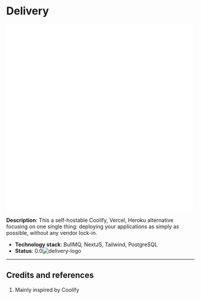 # Delivery

<svg xmlns="http://www.w3.org/2000/svg" xmlns:xlink="http://www.w3.org/1999/xlink" width="500" zoomAndPan="magnify" viewBox="0 0 375 374.999991" height="500" preserveAspectRatio="xMidYMid meet" version="1.0"><defs><g/></defs><rect x="-37.5" width="450" fill="#ffffff" y="-37.499999" height="449.999989" fill-opacity="1"/><rect x="-37.5" width="450" fill="transparent" y="-37.499999" height="449.999989" fill-opacity="1"/><g fill="#ffffff" fill-opacity="1"><g transform="translate(27.069321, 209.809514)"><g><path d="M 16.296875 -39.25 C 16.390625 -38.59375 16.4375 -37.9375 16.4375 -37.28125 C 16.4375 -36.625 16.4375 -35.941406 16.4375 -35.234375 C 16.4375 -32.304688 16.285156 -29.441406 15.984375 -26.640625 C 15.679688 -23.835938 15.53125 -21.046875 15.53125 -18.265625 C 15.53125 -16.703125 15.601562 -15.148438 15.75 -13.609375 C 15.90625 -12.066406 16.238281 -10.535156 16.75 -9.015625 C 16.945312 -8.359375 17.082031 -7.726562 17.15625 -7.125 C 17.238281 -6.519531 17.304688 -5.988281 17.359375 -5.53125 C 17.359375 -4.113281 17.039062 -3 16.40625 -2.1875 C 15.769531 -1.382812 14.945312 -0.984375 13.9375 -0.984375 C 12.375 -0.984375 11.085938 -1.625 10.078125 -2.90625 C 9.066406 -4.195312 8.296875 -5.890625 7.765625 -7.984375 C 7.234375 -10.085938 6.863281 -12.335938 6.65625 -14.734375 C 6.457031 -17.140625 6.347656 -19.476562 6.328125 -21.75 C 6.304688 -24.019531 6.332031 -25.988281 6.40625 -27.65625 C 6.476562 -29.320312 6.515625 -30.4375 6.515625 -31 C 6.515625 -33.269531 6.675781 -35.515625 7 -37.734375 C 7.332031 -39.960938 8.128906 -42.113281 9.390625 -44.1875 C 9.648438 -44.6875 9.78125 -45.085938 9.78125 -45.390625 C 9.78125 -46.148438 9.472656 -46.867188 8.859375 -47.546875 C 8.253906 -48.234375 7.632812 -48.941406 7 -49.671875 C 6.375 -50.410156 6.0625 -51.179688 6.0625 -51.984375 C 6.0625 -52.691406 6.503906 -53.375 7.390625 -54.03125 C 8.273438 -54.6875 9.171875 -55.015625 10.078125 -55.015625 C 10.984375 -55.015625 12.054688 -54.632812 13.296875 -53.875 C 14.535156 -53.125 15.609375 -52.34375 16.515625 -51.53125 C 19.398438 -48.957031 22.367188 -46.34375 25.421875 -43.6875 C 28.484375 -41.03125 31.328125 -38.25 33.953125 -35.34375 C 36.578125 -32.445312 38.695312 -29.316406 40.3125 -25.953125 C 41.925781 -22.597656 42.734375 -18.945312 42.734375 -15 C 42.734375 -12.320312 42.289062 -10.125 41.40625 -8.40625 C 40.53125 -6.6875 39.320312 -5.296875 37.78125 -4.234375 C 36.238281 -3.179688 34.46875 -2.328125 32.46875 -1.671875 C 30.476562 -1.015625 28.394531 -0.40625 26.21875 0.15625 C 26.019531 0.207031 25.832031 0.242188 25.65625 0.265625 C 25.476562 0.285156 25.3125 0.296875 25.15625 0.296875 C 24.351562 0.296875 23.597656 0.0195312 22.890625 -0.53125 C 22.179688 -1.082031 21.609375 -1.765625 21.171875 -2.578125 C 20.742188 -3.390625 20.53125 -4.144531 20.53125 -4.84375 C 20.53125 -5.90625 21.023438 -6.816406 22.015625 -7.578125 C 23.003906 -8.335938 24.164062 -9.054688 25.5 -9.734375 C 26.84375 -10.421875 27.992188 -11.164062 28.953125 -11.96875 C 31.722656 -14.25 33.109375 -16.75 33.109375 -19.46875 C 33.109375 -21.75 32.566406 -23.882812 31.484375 -25.875 C 30.398438 -27.875 29.007812 -29.71875 27.3125 -31.40625 C 25.625 -33.101562 23.804688 -34.609375 21.859375 -35.921875 C 19.921875 -37.234375 18.066406 -38.34375 16.296875 -39.25 Z M 16.296875 -39.25 "/></g></g></g><g fill="#ffffff" fill-opacity="1"><g transform="translate(75.875788, 209.809514)"><g><path d="M 7.5 -35.234375 C 7.394531 -36.804688 7.304688 -38.382812 7.234375 -39.96875 C 7.160156 -41.5625 7.070312 -43.144531 6.96875 -44.71875 C 5.101562 -44.96875 3.726562 -45.609375 2.84375 -46.640625 C 1.957031 -47.679688 1.515625 -48.804688 1.515625 -50.015625 C 1.515625 -51.222656 2.003906 -52.394531 2.984375 -53.53125 C 3.972656 -54.675781 5.453125 -55.25 7.421875 -55.25 L 9.78125 -55.25 C 10.582031 -55.644531 11.363281 -55.84375 12.125 -55.84375 C 12.9375 -55.84375 13.695312 -55.644531 14.40625 -55.25 L 31.671875 -55.25 C 33.296875 -54.789062 34.484375 -54.066406 35.234375 -53.078125 C 35.992188 -52.097656 36.375 -51.078125 36.375 -50.015625 C 36.375 -48.898438 35.941406 -47.835938 35.078125 -46.828125 C 34.222656 -45.816406 32.960938 -45.113281 31.296875 -44.71875 L 19.25 -44.71875 C 18.488281 -44.457031 18.03125 -44.175781 17.875 -43.875 C 17.726562 -43.570312 17.65625 -43.296875 17.65625 -43.046875 C 17.65625 -41.328125 17.742188 -39.679688 17.921875 -38.109375 C 18.097656 -36.546875 18.238281 -34.957031 18.34375 -33.34375 C 18.34375 -32.632812 18.390625 -32.113281 18.484375 -31.78125 C 18.585938 -31.457031 18.894531 -31.296875 19.40625 -31.296875 C 19.550781 -31.296875 19.722656 -31.304688 19.921875 -31.328125 C 20.128906 -31.359375 20.332031 -31.398438 20.53125 -31.453125 C 22.40625 -31.804688 24.046875 -32.132812 25.453125 -32.4375 C 26.867188 -32.738281 28.585938 -32.914062 30.609375 -32.96875 C 32.234375 -32.507812 33.421875 -31.785156 34.171875 -30.796875 C 34.929688 -29.816406 35.3125 -28.796875 35.3125 -27.734375 C 35.3125 -26.617188 34.878906 -25.554688 34.015625 -24.546875 C 33.160156 -23.535156 31.898438 -22.832031 30.234375 -22.4375 C 28.421875 -22.382812 26.878906 -22.359375 25.609375 -22.359375 C 24.347656 -22.359375 22.960938 -22.304688 21.453125 -22.203125 C 20.691406 -22.203125 20.132812 -22.0625 19.78125 -21.78125 C 19.425781 -21.507812 19.25 -20.914062 19.25 -20 C 19.25 -18.738281 19.3125 -17.460938 19.4375 -16.171875 C 19.5625 -14.890625 19.625 -13.515625 19.625 -12.046875 C 19.625 -11.191406 19.898438 -10.632812 20.453125 -10.375 C 21.015625 -10.125 21.648438 -10 22.359375 -10 C 24.628906 -10 26.890625 -10.25 29.140625 -10.75 C 31.390625 -11.257812 33.632812 -11.765625 35.875 -12.265625 C 38.125 -12.773438 40.390625 -13.03125 42.671875 -13.03125 C 44.585938 -13.03125 46.0625 -12.5 47.09375 -11.4375 C 48.132812 -10.382812 48.65625 -9.222656 48.65625 -7.953125 C 48.65625 -6.847656 48.238281 -5.773438 47.40625 -4.734375 C 46.570312 -3.703125 45.296875 -2.984375 43.578125 -2.578125 C 41.046875 -2.421875 38.582031 -2.078125 36.1875 -1.546875 C 33.789062 -1.023438 31.328125 -0.535156 28.796875 -0.078125 C 26.273438 0.378906 23.546875 0.609375 20.609375 0.609375 C 18.535156 0.609375 16.613281 0.304688 14.84375 -0.296875 C 13.082031 -0.910156 11.65625 -2.007812 10.5625 -3.59375 C 9.476562 -5.1875 8.9375 -7.398438 8.9375 -10.234375 C 8.9375 -14.328125 8.796875 -18.429688 8.515625 -22.546875 C 8.242188 -26.660156 7.90625 -30.890625 7.5 -35.234375 Z M 7.5 -35.234375 "/></g></g></g><g fill="#ffffff" fill-opacity="1"><g transform="translate(121.499243, 209.809514)"><g><path d="M 6.75 -48.203125 C 7.144531 -49.867188 7.847656 -51.128906 8.859375 -51.984375 C 9.867188 -52.847656 10.929688 -53.28125 12.046875 -53.28125 C 13.109375 -53.28125 14.128906 -52.898438 15.109375 -52.140625 C 16.097656 -51.378906 16.820312 -50.191406 17.28125 -48.578125 C 17.28125 -44.785156 17.28125 -41.25 17.28125 -37.96875 C 17.28125 -34.6875 17.265625 -31.453125 17.234375 -28.265625 C 17.210938 -25.085938 17.175781 -21.726562 17.125 -18.1875 C 17.125 -17.6875 17.210938 -17.03125 17.390625 -16.21875 C 17.566406 -15.40625 18.019531 -14.695312 18.75 -14.09375 C 19.488281 -13.488281 20.640625 -13.1875 22.203125 -13.1875 C 24.222656 -13.1875 26.242188 -13.171875 28.265625 -13.140625 C 30.285156 -13.117188 32.304688 -13.109375 34.328125 -13.109375 C 35.941406 -12.648438 37.128906 -11.925781 37.890625 -10.9375 C 38.648438 -9.957031 39.03125 -8.9375 39.03125 -7.875 C 39.03125 -6.769531 38.597656 -5.710938 37.734375 -4.703125 C 36.878906 -3.691406 35.617188 -2.984375 33.953125 -2.578125 C 32.992188 -2.578125 32.03125 -2.5625 31.0625 -2.53125 C 30.101562 -2.507812 29.144531 -2.5 28.1875 -2.5 C 24.851562 -2.5 21.519531 -2.578125 18.1875 -2.734375 C 16.113281 -2.828125 14.140625 -3.015625 12.265625 -3.296875 C 10.398438 -3.578125 8.898438 -4.179688 7.765625 -5.109375 C 6.628906 -6.046875 6.0625 -7.472656 6.0625 -9.390625 C 6.0625 -10.359375 6.210938 -11.394531 6.515625 -12.5 C 6.515625 -16.894531 6.523438 -20.972656 6.546875 -24.734375 C 6.578125 -28.503906 6.617188 -32.257812 6.671875 -36 C 6.722656 -39.738281 6.75 -43.804688 6.75 -48.203125 Z M 6.75 -48.203125 "/></g></g></g><g fill="#ffffff" fill-opacity="1"><g transform="translate(159.01353, 209.809514)"><g><path d="M 7.125 -18.875 C 7.226562 -20.945312 7.367188 -23.207031 7.546875 -25.65625 C 7.722656 -28.101562 7.960938 -30.578125 8.265625 -33.078125 C 8.566406 -35.578125 8.867188 -37.914062 9.171875 -40.09375 C 9.472656 -41.40625 9.960938 -42.878906 10.640625 -44.515625 C 11.328125 -46.160156 12.203125 -47.585938 13.265625 -48.796875 C 14.328125 -50.015625 15.539062 -50.625 16.90625 -50.625 C 17.8125 -50.625 18.640625 -50.191406 19.390625 -49.328125 C 20.148438 -48.472656 20.757812 -47.4375 21.21875 -46.21875 C 21.675781 -45.007812 21.90625 -43.847656 21.90625 -42.734375 C 21.90625 -42.234375 21.828125 -41.71875 21.671875 -41.1875 C 21.523438 -40.65625 21.320312 -40.085938 21.0625 -39.484375 C 20.050781 -37.253906 19.21875 -34.789062 18.5625 -32.09375 C 17.90625 -29.394531 17.410156 -26.664062 17.078125 -23.90625 C 16.753906 -21.15625 16.59375 -18.566406 16.59375 -16.140625 C 16.59375 -14.828125 16.65625 -13.488281 16.78125 -12.125 C 16.90625 -10.757812 16.96875 -9.421875 16.96875 -8.109375 C 16.96875 -7.253906 16.890625 -6.234375 16.734375 -5.046875 C 16.585938 -3.859375 16.238281 -2.820312 15.6875 -1.9375 C 15.132812 -1.050781 14.25 -0.609375 13.03125 -0.609375 C 11.664062 -0.609375 10.460938 -1.140625 9.421875 -2.203125 C 8.390625 -3.265625 7.570312 -4.515625 6.96875 -5.953125 C 6.363281 -7.390625 6.0625 -8.691406 6.0625 -9.859375 C 6.0625 -11.210938 6.195312 -12.660156 6.46875 -14.203125 C 6.75 -15.742188 6.96875 -17.300781 7.125 -18.875 Z M 7.125 -18.875 "/></g></g></g><g fill="#ffffff" fill-opacity="1"><g transform="translate(183.94728, 209.809514)"><g><path d="M 3.03125 -46.296875 C 3.4375 -47.960938 4.144531 -49.222656 5.15625 -50.078125 C 6.164062 -50.941406 7.226562 -51.375 8.34375 -51.375 C 9.394531 -51.375 10.414062 -50.992188 11.40625 -50.234375 C 12.394531 -49.484375 13.113281 -48.300781 13.5625 -46.6875 C 13.863281 -43.601562 14.40625 -40.289062 15.1875 -36.75 C 15.976562 -33.21875 16.953125 -29.679688 18.109375 -26.140625 C 19.273438 -22.609375 20.515625 -19.25 21.828125 -16.0625 C 22.234375 -15.101562 22.523438 -14.367188 22.703125 -13.859375 C 22.878906 -13.359375 23.039062 -13.109375 23.1875 -13.109375 C 23.34375 -13.109375 23.796875 -13.96875 24.546875 -15.6875 C 26.210938 -19.570312 27.5625 -23.359375 28.59375 -27.046875 C 29.632812 -30.742188 30.484375 -34.738281 31.140625 -39.03125 C 31.296875 -40.132812 31.445312 -41.378906 31.59375 -42.765625 C 31.75 -44.160156 32.015625 -45.488281 32.390625 -46.75 C 32.773438 -48.019531 33.410156 -49.070312 34.296875 -49.90625 C 35.179688 -50.738281 36.457031 -51.15625 38.125 -51.15625 C 39.488281 -51.15625 40.632812 -50.6875 41.5625 -49.75 C 42.5 -48.8125 42.96875 -47.585938 42.96875 -46.078125 C 42.96875 -41.628906 42.472656 -37.101562 41.484375 -32.5 C 40.503906 -27.90625 39.191406 -23.410156 37.546875 -19.015625 C 35.910156 -14.617188 34.054688 -10.453125 31.984375 -6.515625 C 31.421875 -5.453125 30.671875 -4.441406 29.734375 -3.484375 C 28.804688 -2.523438 27.8125 -1.742188 26.75 -1.140625 C 25.6875 -0.535156 24.703125 -0.234375 23.796875 -0.234375 C 21.828125 -0.234375 20.117188 -0.582031 18.671875 -1.28125 C 17.234375 -1.988281 16.160156 -3.128906 15.453125 -4.703125 C 12.523438 -11.015625 9.882812 -17.679688 7.53125 -24.703125 C 5.1875 -31.722656 3.6875 -38.921875 3.03125 -46.296875 Z M 3.03125 -46.296875 "/></g></g></g><g fill="#ffffff" fill-opacity="1"><g transform="translate(229.949668, 209.809514)"><g><path d="M 7.5 -35.234375 C 7.394531 -36.804688 7.304688 -38.382812 7.234375 -39.96875 C 7.160156 -41.5625 7.070312 -43.144531 6.96875 -44.71875 C 5.101562 -44.96875 3.726562 -45.609375 2.84375 -46.640625 C 1.957031 -47.679688 1.515625 -48.804688 1.515625 -50.015625 C 1.515625 -51.222656 2.003906 -52.394531 2.984375 -53.53125 C 3.972656 -54.675781 5.453125 -55.25 7.421875 -55.25 L 9.78125 -55.25 C 10.582031 -55.644531 11.363281 -55.84375 12.125 -55.84375 C 12.9375 -55.84375 13.695312 -55.644531 14.40625 -55.25 L 31.671875 -55.25 C 33.296875 -54.789062 34.484375 -54.066406 35.234375 -53.078125 C 35.992188 -52.097656 36.375 -51.078125 36.375 -50.015625 C 36.375 -48.898438 35.941406 -47.835938 35.078125 -46.828125 C 34.222656 -45.816406 32.960938 -45.113281 31.296875 -44.71875 L 19.25 -44.71875 C 18.488281 -44.457031 18.03125 -44.175781 17.875 -43.875 C 17.726562 -43.570312 17.65625 -43.296875 17.65625 -43.046875 C 17.65625 -41.328125 17.742188 -39.679688 17.921875 -38.109375 C 18.097656 -36.546875 18.238281 -34.957031 18.34375 -33.34375 C 18.34375 -32.632812 18.390625 -32.113281 18.484375 -31.78125 C 18.585938 -31.457031 18.894531 -31.296875 19.40625 -31.296875 C 19.550781 -31.296875 19.722656 -31.304688 19.921875 -31.328125 C 20.128906 -31.359375 20.332031 -31.398438 20.53125 -31.453125 C 22.40625 -31.804688 24.046875 -32.132812 25.453125 -32.4375 C 26.867188 -32.738281 28.585938 -32.914062 30.609375 -32.96875 C 32.234375 -32.507812 33.421875 -31.785156 34.171875 -30.796875 C 34.929688 -29.816406 35.3125 -28.796875 35.3125 -27.734375 C 35.3125 -26.617188 34.878906 -25.554688 34.015625 -24.546875 C 33.160156 -23.535156 31.898438 -22.832031 30.234375 -22.4375 C 28.421875 -22.382812 26.878906 -22.359375 25.609375 -22.359375 C 24.347656 -22.359375 22.960938 -22.304688 21.453125 -22.203125 C 20.691406 -22.203125 20.132812 -22.0625 19.78125 -21.78125 C 19.425781 -21.507812 19.25 -20.914062 19.25 -20 C 19.25 -18.738281 19.3125 -17.460938 19.4375 -16.171875 C 19.5625 -14.890625 19.625 -13.515625 19.625 -12.046875 C 19.625 -11.191406 19.898438 -10.632812 20.453125 -10.375 C 21.015625 -10.125 21.648438 -10 22.359375 -10 C 24.628906 -10 26.890625 -10.25 29.140625 -10.75 C 31.390625 -11.257812 33.632812 -11.765625 35.875 -12.265625 C 38.125 -12.773438 40.390625 -13.03125 42.671875 -13.03125 C 44.585938 -13.03125 46.0625 -12.5 47.09375 -11.4375 C 48.132812 -10.382812 48.65625 -9.222656 48.65625 -7.953125 C 48.65625 -6.847656 48.238281 -5.773438 47.40625 -4.734375 C 46.570312 -3.703125 45.296875 -2.984375 43.578125 -2.578125 C 41.046875 -2.421875 38.582031 -2.078125 36.1875 -1.546875 C 33.789062 -1.023438 31.328125 -0.535156 28.796875 -0.078125 C 26.273438 0.378906 23.546875 0.609375 20.609375 0.609375 C 18.535156 0.609375 16.613281 0.304688 14.84375 -0.296875 C 13.082031 -0.910156 11.65625 -2.007812 10.5625 -3.59375 C 9.476562 -5.1875 8.9375 -7.398438 8.9375 -10.234375 C 8.9375 -14.328125 8.796875 -18.429688 8.515625 -22.546875 C 8.242188 -26.660156 7.90625 -30.890625 7.5 -35.234375 Z M 7.5 -35.234375 "/></g></g></g><g fill="#ffffff" fill-opacity="1"><g transform="translate(275.573103, 209.809514)"><g><path d="M 15.6875 -24.40625 C 15.488281 -22.882812 15.320312 -21.707031 15.1875 -20.875 C 15.0625 -20.039062 14.945312 -19.304688 14.84375 -18.671875 C 14.75 -18.046875 14.640625 -17.316406 14.515625 -16.484375 C 14.390625 -15.648438 14.222656 -14.453125 14.015625 -12.890625 C 13.867188 -11.617188 13.679688 -10.1875 13.453125 -8.59375 C 13.222656 -7.007812 12.894531 -5.472656 12.46875 -3.984375 C 12.039062 -2.492188 11.457031 -1.253906 10.71875 -0.265625 C 9.988281 0.722656 9.019531 1.21875 7.8125 1.21875 C 6.238281 1.21875 5.175781 0.789062 4.625 -0.0625 C 4.070312 -0.925781 3.796875 -1.914062 3.796875 -3.03125 C 3.796875 -4.550781 3.867188 -6.15625 4.015625 -7.84375 C 4.171875 -9.53125 4.398438 -11.082031 4.703125 -12.5 C 5.453125 -16.132812 6.066406 -19.429688 6.546875 -22.390625 C 7.035156 -25.347656 7.46875 -28.191406 7.84375 -30.921875 C 8.21875 -33.648438 8.566406 -36.488281 8.890625 -39.4375 C 9.222656 -42.394531 9.59375 -45.691406 10 -49.328125 C 10.300781 -52.210938 11.257812 -54.800781 12.875 -57.09375 C 14.5 -59.394531 16.5 -61.210938 18.875 -62.546875 C 21.25 -63.890625 23.75 -64.5625 26.375 -64.5625 C 30.0625 -64.5625 32.960938 -63.460938 35.078125 -61.265625 C 37.203125 -59.066406 38.265625 -56.351562 38.265625 -53.125 C 38.265625 -50.59375 37.960938 -48.023438 37.359375 -45.421875 C 36.753906 -42.828125 35.71875 -40.457031 34.25 -38.3125 C 32.789062 -36.164062 30.742188 -34.457031 28.109375 -33.1875 C 26.390625 -32.332031 25.53125 -31.222656 25.53125 -29.859375 C 25.53125 -28.953125 25.882812 -27.914062 26.59375 -26.75 C 27.957031 -24.476562 29.382812 -22.21875 30.875 -19.96875 C 32.363281 -17.71875 34.082031 -15.695312 36.03125 -13.90625 C 37.976562 -12.113281 40.34375 -10.738281 43.125 -9.78125 C 43.875 -9.476562 44.675781 -8.929688 45.53125 -8.140625 C 46.394531 -7.359375 47.144531 -6.578125 47.78125 -5.796875 C 48.414062 -5.015625 48.734375 -4.421875 48.734375 -4.015625 C 48.734375 -2.753906 48.335938 -1.742188 47.546875 -0.984375 C 46.765625 -0.222656 45.796875 0.15625 44.640625 0.15625 C 43.878906 0.15625 43.179688 -0.00390625 42.546875 -0.328125 C 41.921875 -0.660156 41.253906 -0.929688 40.546875 -1.140625 C 35.335938 -3.609375 30.890625 -6.835938 27.203125 -10.828125 C 23.515625 -14.828125 20.15625 -19.351562 17.125 -24.40625 C 16.976562 -24.351562 16.773438 -24.328125 16.515625 -24.328125 C 16.421875 -24.328125 16.296875 -24.328125 16.140625 -24.328125 C 15.992188 -24.328125 15.84375 -24.351562 15.6875 -24.40625 Z M 29.09375 -51.828125 C 29.09375 -53.492188 28.992188 -54.628906 28.796875 -55.234375 C 28.597656 -55.847656 28.144531 -56.15625 27.4375 -56.15625 C 26.375 -56.15625 25.222656 -55.75 23.984375 -54.9375 C 22.742188 -54.132812 21.554688 -53.113281 20.421875 -51.875 C 19.285156 -50.632812 18.347656 -49.34375 17.609375 -48 C 16.878906 -46.664062 16.515625 -45.441406 16.515625 -44.328125 C 16.515625 -43.066406 16.804688 -42.054688 17.390625 -41.296875 C 17.972656 -40.546875 18.71875 -40.171875 19.625 -40.171875 C 20.1875 -40.171875 20.867188 -40.367188 21.671875 -40.765625 C 23.898438 -41.984375 25.65625 -43.488281 26.9375 -45.28125 C 28.226562 -47.070312 28.945312 -49.253906 29.09375 -51.828125 Z M 29.09375 -51.828125 "/></g></g></g><g fill="#ffffff" fill-opacity="1"><g transform="translate(321.272328, 209.809514)"><g><path d="M 15.390625 -6.515625 L 13.40625 -21.90625 C 13.101562 -24.175781 12.320312 -26.347656 11.0625 -28.421875 C 9.800781 -30.492188 8.4375 -32.472656 6.96875 -34.359375 C 5.507812 -36.253906 4.234375 -38.125 3.140625 -39.96875 C 2.054688 -41.8125 1.515625 -43.671875 1.515625 -45.546875 C 1.515625 -47.015625 1.96875 -48.203125 2.875 -49.109375 C 3.789062 -50.015625 4.929688 -50.46875 6.296875 -50.46875 C 7.503906 -50.46875 8.640625 -50.0625 9.703125 -49.25 C 10.765625 -48.445312 11.757812 -47.425781 12.6875 -46.1875 C 13.625 -44.945312 14.492188 -43.632812 15.296875 -42.25 C 16.109375 -40.863281 16.84375 -39.585938 17.5 -38.421875 C 18.414062 -40.597656 19.515625 -42.679688 20.796875 -44.671875 C 22.085938 -46.671875 23.414062 -48.601562 24.78125 -50.46875 C 25.488281 -51.125 26.234375 -51.59375 27.015625 -51.875 C 27.796875 -52.15625 28.515625 -52.296875 29.171875 -52.296875 C 30.535156 -52.296875 31.6875 -51.828125 32.625 -50.890625 C 33.5625 -49.953125 34.03125 -48.726562 34.03125 -47.21875 C 34.03125 -46.351562 33.828125 -45.390625 33.421875 -44.328125 C 30.742188 -41.398438 28.503906 -38.207031 26.703125 -34.75 C 24.910156 -31.289062 24.015625 -27.460938 24.015625 -23.265625 C 24.015625 -20.234375 24.304688 -17.453125 24.890625 -14.921875 C 25.472656 -12.398438 25.816406 -9.722656 25.921875 -6.890625 C 25.867188 -4.921875 25.296875 -3.441406 24.203125 -2.453125 C 23.117188 -1.472656 21.945312 -0.984375 20.6875 -0.984375 C 19.476562 -0.984375 18.351562 -1.4375 17.3125 -2.34375 C 16.28125 -3.257812 15.640625 -4.648438 15.390625 -6.515625 Z M 15.390625 -6.515625 "/></g></g></g><path stroke-linecap="round" transform="matrix(0.75, 0, 0, 0.75, 165.866638, 130.030933)" fill="none" stroke-linejoin="miter" d="M 8.000733 8.000423 L 49.688235 8.000423 " stroke="#ffffff" stroke-width="16" stroke-opacity="1" stroke-miterlimit="4"/></svg>

**Description**: This a self-hostable Coolify, Vercel, Heroku alternative focusing on one single thing: deploying your applications as simply as possible, without any vendor lock-in.

  - **Technology stack**: BullMQ, NextJS, Tailwind, PostgreSQL
  - **Status**:  0.0![delivery-logo](https://github.com/user-attachments/assets/6e106526-e98f-471d-bab3-e0a20c71b4a1)


----

## Credits and references

1. Mainly inspired by Coolify
